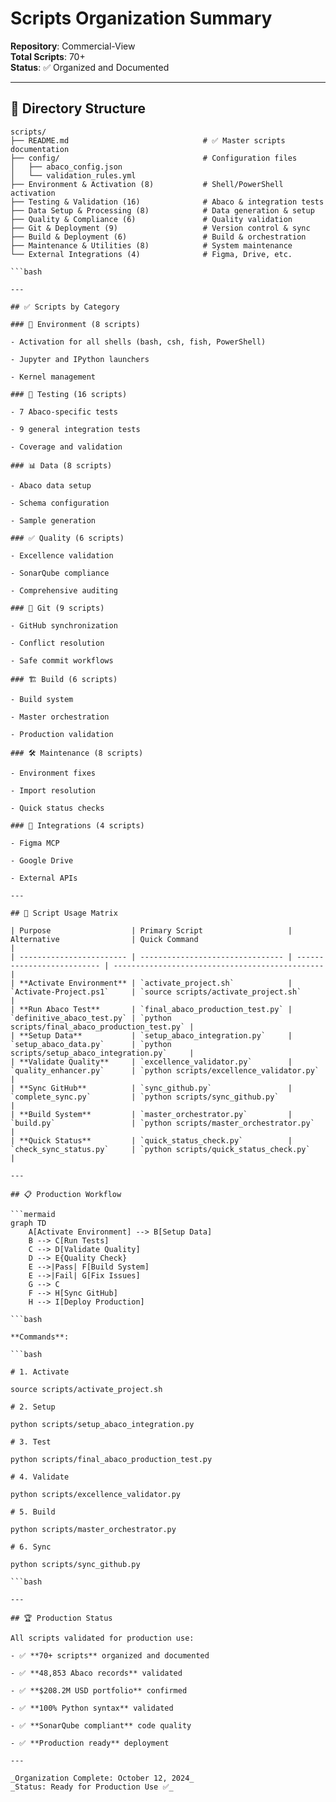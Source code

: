 # Scripts Organization Summary

**Repository**: Commercial-View  
**Total Scripts**: 70+  
**Status**: ✅ Organized and Documented

---

## 📁 Directory Structure

```text
scripts/
├── README.md                              # ✅ Master scripts documentation
├── config/                                # Configuration files
│   ├── abaco_config.json
│   └── validation_rules.yml
├── Environment & Activation (8)           # Shell/PowerShell activation
├── Testing & Validation (16)              # Abaco & integration tests
├── Data Setup & Processing (8)            # Data generation & setup
├── Quality & Compliance (6)               # Quality validation
├── Git & Deployment (9)                   # Version control & sync
├── Build & Deployment (6)                 # Build & orchestration
├── Maintenance & Utilities (8)            # System maintenance
└── External Integrations (4)              # Figma, Drive, etc.

```bash

---

## ✅ Scripts by Category

### 🚀 Environment (8 scripts)

- Activation for all shells (bash, csh, fish, PowerShell)

- Jupyter and IPython launchers

- Kernel management

### 🧪 Testing (16 scripts)

- 7 Abaco-specific tests

- 9 general integration tests

- Coverage and validation

### 📊 Data (8 scripts)

- Abaco data setup

- Schema configuration

- Sample generation

### ✅ Quality (6 scripts)

- Excellence validation

- SonarQube compliance

- Comprehensive auditing

### 🔧 Git (9 scripts)

- GitHub synchronization

- Conflict resolution

- Safe commit workflows

### 🏗️ Build (6 scripts)

- Build system

- Master orchestration

- Production validation

### 🛠️ Maintenance (8 scripts)

- Environment fixes

- Import resolution

- Quick status checks

### 🔌 Integrations (4 scripts)

- Figma MCP

- Google Drive

- External APIs

---

## 🎯 Script Usage Matrix

| Purpose                  | Primary Script                   | Alternative                | Quick Command                                   |
| ------------------------ | -------------------------------- | -------------------------- | ----------------------------------------------- |
| **Activate Environment** | `activate_project.sh`            | `Activate-Project.ps1`     | `source scripts/activate_project.sh`            |
| **Run Abaco Test**       | `final_abaco_production_test.py` | `definitive_abaco_test.py` | `python scripts/final_abaco_production_test.py` |
| **Setup Data**           | `setup_abaco_integration.py`     | `setup_abaco_data.py`      | `python scripts/setup_abaco_integration.py`     |
| **Validate Quality**     | `excellence_validator.py`        | `quality_enhancer.py`      | `python scripts/excellence_validator.py`        |
| **Sync GitHub**          | `sync_github.py`                 | `complete_sync.py`         | `python scripts/sync_github.py`                 |
| **Build System**         | `master_orchestrator.py`         | `build.py`                 | `python scripts/master_orchestrator.py`         |
| **Quick Status**         | `quick_status_check.py`          | `check_sync_status.py`     | `python scripts/quick_status_check.py`          |

---

## 📋 Production Workflow

```mermaid
graph TD
    A[Activate Environment] --> B[Setup Data]
    B --> C[Run Tests]
    C --> D[Validate Quality]
    D --> E{Quality Check}
    E -->|Pass| F[Build System]
    E -->|Fail| G[Fix Issues]
    G --> C
    F --> H[Sync GitHub]
    H --> I[Deploy Production]

```bash

**Commands**:

```bash

# 1. Activate

source scripts/activate_project.sh

# 2. Setup

python scripts/setup_abaco_integration.py

# 3. Test

python scripts/final_abaco_production_test.py

# 4. Validate

python scripts/excellence_validator.py

# 5. Build

python scripts/master_orchestrator.py

# 6. Sync

python scripts/sync_github.py

```bash

---

## 🏆 Production Status

All scripts validated for production use:

- ✅ **70+ scripts** organized and documented

- ✅ **48,853 Abaco records** validated

- ✅ **$208.2M USD portfolio** confirmed

- ✅ **100% Python syntax** validated

- ✅ **SonarQube compliant** code quality

- ✅ **Production ready** deployment

---

_Organization Complete: October 12, 2024_  
_Status: Ready for Production Use ✅_
